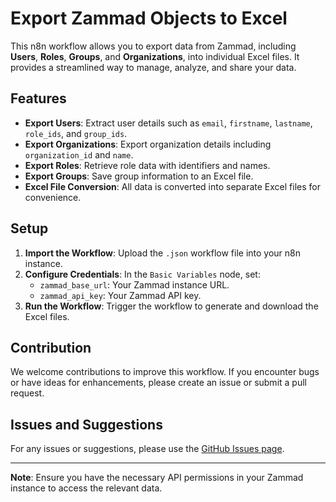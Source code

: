 # Export Zammad Objects to Excel

This n8n workflow allows you to export data from Zammad, including **Users**, **Roles**, **Groups**, and **Organizations**, into individual Excel files. It provides a streamlined way to manage, analyze, and share your data.

## Features
- **Export Users**: Extract user details such as `email`, `firstname`, `lastname`, `role_ids`, and `group_ids`.
- **Export Organizations**: Export organization details including `organization_id` and `name`.
- **Export Roles**: Retrieve role data with identifiers and names.
- **Export Groups**: Save group information to an Excel file.
- **Excel File Conversion**: All data is converted into separate Excel files for convenience.

## Setup
1. **Import the Workflow**: Upload the `.json` workflow file into your n8n instance.
2. **Configure Credentials**: In the `Basic Variables` node, set:
   - `zammad_base_url`: Your Zammad instance URL.
   - `zammad_api_key`: Your Zammad API key.
3. **Run the Workflow**: Trigger the workflow to generate and download the Excel files.

## Contribution
We welcome contributions to improve this workflow. If you encounter bugs or have ideas for enhancements, please create an issue or submit a pull request.

## Issues and Suggestions
For any issues or suggestions, please use the [GitHub Issues page](https://github.com/Sirhexalot/n8n-Export-Zammad-Objects-Users-Roles-Groups-and-Organizations-to-Excel).

---

**Note**: Ensure you have the necessary API permissions in your Zammad instance to access the relevant data.